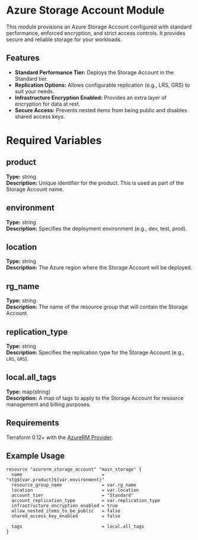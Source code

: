 # Azure Storage Account Module

This module provisions an Azure Storage Account configured with standard performance, enforced encryption, and strict access controls. It provides secure and reliable storage for your workloads.

## Features

- **Standard Performance Tier:** Deploys the Storage Account in the Standard tier.
- **Replication Options:** Allows configurable replication (e.g., LRS, GRS) to suit your needs.
- **Infrastructure Encryption Enabled:** Provides an extra layer of encryption for data at rest.
- **Secure Access:** Prevents nested items from being public and disables shared access keys.

# Required Variables

## product  
**Type:** string  
**Description:** Unique identifier for the product. This is used as part of the Storage Account name.

## environment  
**Type:** string  
**Description:** Specifies the deployment environment (e.g., dev, test, prod).

## location  
**Type:** string  
**Description:** The Azure region where the Storage Account will be deployed.

## rg_name  
**Type:** string  
**Description:** The name of the resource group that will contain the Storage Account.

## replication_type  
**Type:** string  
**Description:** Specifies the replication type for the Storage Account (e.g., `LRS`, `GRS`).

## local.all_tags  
**Type:** map(string)  
**Description:** A map of tags to apply to the Storage Account for resource management and billing purposes.

## Requirements

Terraform 0.12+ with the [AzureRM Provider](https://registry.terraform.io/providers/hashicorp/azurerm/latest).

## Example Usage

```hcl
resource "azurerm_storage_account" "main_storage" {
  name                              = "stg${var.product}${var.environment}"
  resource_group_name               = var.rg_name
  location                          = var.location
  account_tier                      = "Standard"
  account_replication_type          = var.replication_type
  infrastructure_encryption_enabled = true
  allow_nested_items_to_be_public   = false
  shared_access_key_enabled         = false

  tags                              = local.all_tags
}
